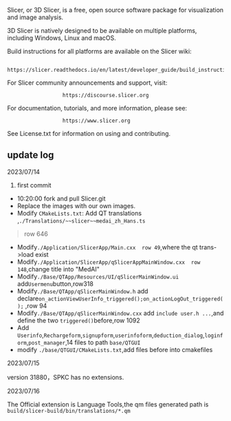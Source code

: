 Slicer, or 3D Slicer, is a free, open source software package for visualization and
image analysis.

3D Slicer is natively designed to be available on multiple platforms,
including Windows, Linux and macOS.

Build instructions for all platforms are available on the Slicer wiki:

                      https://slicer.readthedocs.io/en/latest/developer_guide/build_instructions/index.html

For Slicer community announcements and support, visit:

                      https://discourse.slicer.org

For documentation, tutorials, and more information, please see:

                      https://www.slicer.org

See License.txt for information on using and contributing.


## update log

2023/07/14

1. first commit
- 10:20:00 fork and pull Slicer.git
- Replace the images with our own images.
- Modify `CMakeLists.txt`: Add QT translations ,`./Translations/~~slicer~~medai_zh_Hans.ts`
> row 646
- Modify`./Application/SlicerApp/Main.cxx  row 49`,where the qt trans->load exist
- Modify`./Application/SlicerApp/qSlicerAppMainWindow.cxx  row 148`,change title into "MedAI"
- Modify`./Base/QTApp/Resources/UI/qSlicerMainWindow.ui` add`Usermenu`button,row318
- Modify`./Base/QTApp/qSlicerMainWindow.h` add declare`on_actionViewUserInfo_triggered();on_actionLogOut_triggered();` ,row 94
- Modify`./Base/QTApp/qSlicerMainWindow.cxx` add `include user.h ...`,and define the two `triggered()`before,row 1092
- Add `Userinfo`,`Rechargeform`,`signupform`,`userinfoform`,`deduction_dialog`,`loginform`,`post_manager`,14 files to path `base/QTGUI`
- modify `./base/QTGUI/CMakeLists.txt`,add files before into cmakefiles



2023/07/15

version 31880，SPKC has no extensions.



2023/07/16

The Official extension is Language Tools,the qm files generated path is `build/slicer-build/bin/translations/*.qm`